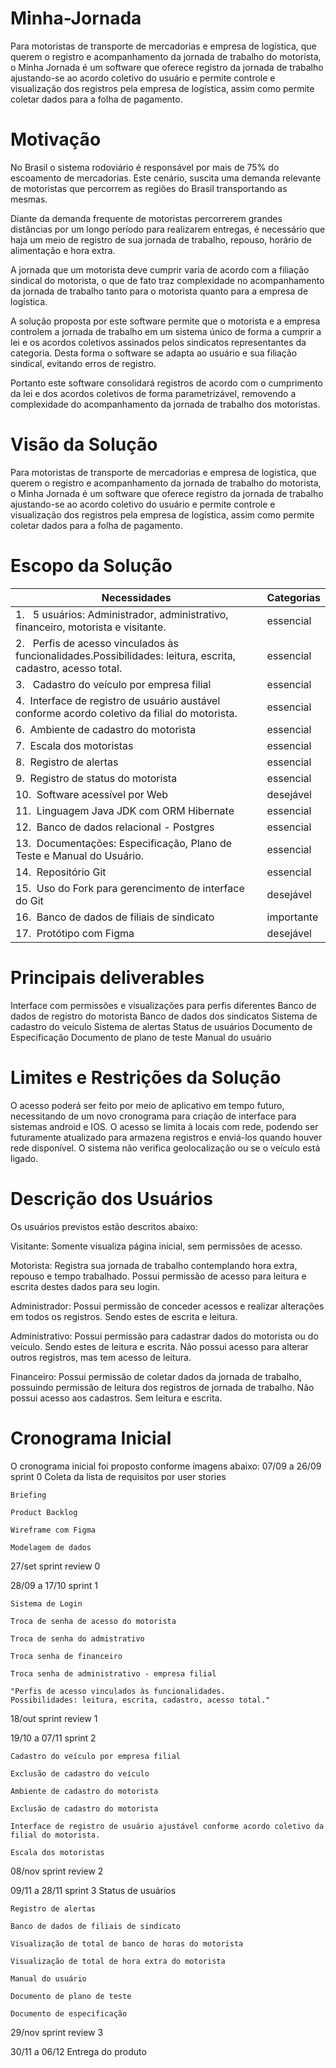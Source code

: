 # Minha-Jornada
Para motoristas de transporte de mercadorias e empresa de logística, que querem o registro e acompanhamento da jornada de trabalho do motorista, o Minha Jornada é um software que oferece registro da jornada de trabalho ajustando-se ao acordo coletivo do usuário e permite controle e visualização dos registros pela empresa de logística, assim como permite coletar dados para a folha de pagamento. 

# Motivação
No Brasil o sistema rodoviário é responsável por mais de 75% do escoamento de mercadorias. Este cenário, suscita uma demanda relevante de motoristas que percorrem as regiões do Brasil transportando as mesmas. 

Diante da demanda frequente de motoristas percorrerem grandes distâncias por um longo período para realizarem entregas, é necessário que haja um meio de registro de sua jornada de trabalho, repouso, horário de alimentação e hora extra. 

A jornada que um motorista deve cumprir varia de acordo com a filiação sindical do motorista, o que de fato traz complexidade no acompanhamento da jornada de trabalho tanto para o motorista quanto para a empresa de logística. 

A solução proposta por este software permite que o motorista e a empresa controlem a jornada de trabalho em um sistema único de forma a cumprir a lei e os acordos coletivos assinados pelos sindicatos representantes da categoria. Desta forma o software se adapta ao usuário e sua filiação sindical, evitando erros de registro.  

Portanto este software consolidará registros de acordo com o cumprimento da lei e dos acordos coletivos de forma parametrizável, removendo a complexidade do acompanhamento da jornada de trabalho dos motoristas. 

# Visão da Solução  
Para motoristas de transporte de mercadorias e empresa de logística, que querem o registro e acompanhamento da jornada de trabalho do motorista, o Minha Jornada é um software que oferece registro da jornada de trabalho ajustando-se ao acordo coletivo do usuário e permite controle e visualização dos registros pela empresa de logística, assim como permite coletar dados para a folha de pagamento. 

# Escopo da Solução 
|Necessidades|Categorias
| --- | --- |
|1.    5 usuários: Administrador, administrativo, financeiro, motorista e visitante. |essencial |
|2.    Perfis de acesso vinculados às funcionalidades.Possibilidades: leitura, escrita, cadastro, acesso total. |essencial |
|3.    Cadastro do veículo por empresa filial |essencial |
|4.   Interface de registro de usuário austável conforme acordo coletivo da filial do motorista. |essencial |
|6.   Ambiente de cadastro do motorista|essencial |
|7.   Escala dos motoristas |essencial |
|8.   Registro de alertas |essencial |
|9.   Registro de status do motorista |essencial |
|10.   Software acessível por Web |desejável|
|11.   Linguagem Java JDK com ORM Hibernate |essencial |
|12.   Banco de dados relacional - Postgres |essencial |
|13.   Documentações: Especificação, Plano de Teste e Manual do Usuário. |essencial |
|14.   Repositório Git |essencial |
|15.   Uso do Fork para gerencimento de interface do Git |desejável |
|16.   Banco de dados de filiais de sindicato |importante |
|17.   Protótipo com Figma |desejável |

# Principais deliverables 
Interface com permissões e visualizações para perfis diferentes 
Banco de dados de registro do motorista 
Banco de dados dos sindicatos 
Sistema de cadastro do veículo
Sistema de alertas 
Status de usuários 
Documento de Especificação 
Documento de plano de teste 
Manual do usuário 

# Limites e Restrições da Solução 
O acesso poderá ser feito por meio de aplicativo em tempo futuro, necessitando de um novo cronograma para criação de interface para sistemas android e IOS. 
O acesso se limita à locais com rede, podendo ser futuramente atualizado para armazena registros e enviá-los quando houver rede disponível. 
O sistema não verifica geolocalização ou se o veículo está ligado. 

# Descrição dos Usuários 
Os usuários previstos estão descritos abaixo: 

Visitante: Somente visualiza página inicial, sem permissões de acesso.

Motorista: Registra sua jornada de trabalho contemplando hora extra, repouso e tempo trabalhado. Possui permissão de acesso para leitura e escrita destes dados para seu login.

Administrador: Possui permissão de conceder acessos e realizar alterações em todos os registros. Sendo estes de escrita e leitura.

Administrativo: Possui permissão para cadastrar dados do motorista ou do veículo. Sendo estes de leitura e escrita.
Não possui acesso para alterar outros registros, mas tem acesso de leitura.

Financeiro: Possui permissão de coletar dados da jornada de trabalho, possuindo permissão de leitura dos registros de jornada de trabalho.
Não possui acesso aos cadastros. Sem leitura e escrita.
# Cronograma Inicial
O cronograma inicial foi proposto conforme imagens abaixo:
07/09 a 26/09	sprint 0
	Coleta da lista de requisitos por user stories
	
	Briefing
	
	Product Backlog
	
	Wireframe com Figma
	
	Modelagem de dados

27/set	sprint review 0

28/09 a 17/10	sprint 1
	
	Sistema de Login
	
	Troca de senha de acesso do motorista
	
	Troca de senha do admistrativo
	
	Troca senha de financeiro
	
	Troca senha de administrativo - empresa filial
	
	"Perfis de acesso vinculados às funcionalidades.
	Possibilidades: leitura, escrita, cadastro, acesso total."


18/out	sprint review 1

19/10 a 07/11	sprint 2
	
	Cadastro do veículo por empresa filial
	
	Exclusão de cadastro do veículo

	Ambiente de cadastro do motorista
	
	Exclusão de cadastro do motorista
	
	Interface de registro de usuário ajustável conforme acordo coletivo da filial do motorista.
	
	Escala dos motoristas

08/nov	sprint review 2

09/11 a 28/11	sprint 3
	Status de usuários
	
	Registro de alertas
	
	Banco de dados de filiais de sindicato
	
	Visualização de total de banco de horas do motorista
	
	Visualização de total de hora extra do motorista
	
	Manual do usuário
	
	Documento de plano de teste
	
	Documento de especificação

29/nov	sprint review 3

30/11 a 06/12	Entrega do produto
	

